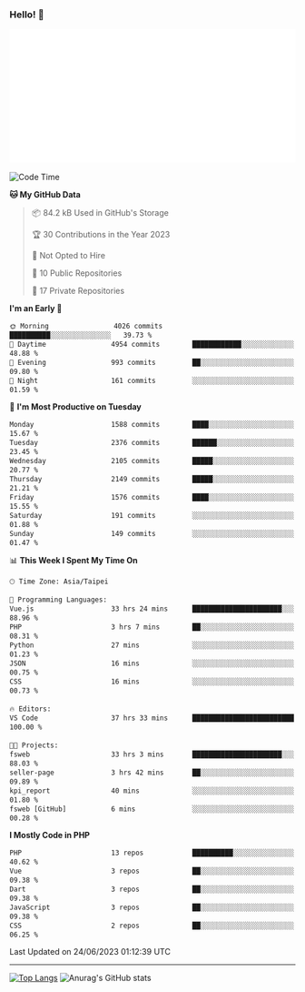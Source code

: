 ### Hello! 👋

![Metrics](/metrics.classic.svg)

<!--START_SECTION:waka-->
![Code Time](http://img.shields.io/badge/Code%20Time-338%20hrs%2050%20mins-blue)

**🐱 My GitHub Data** 

> 📦 84.2 kB Used in GitHub's Storage 
 > 
> 🏆 30 Contributions in the Year 2023
 > 
> 🚫 Not Opted to Hire
 > 
> 📜 10 Public Repositories 
 > 
> 🔑 17 Private Repositories 
 > 
**I'm an Early 🐤** 

```text
🌞 Morning                4026 commits        ██████████░░░░░░░░░░░░░░░   39.73 % 
🌆 Daytime                4954 commits        ████████████░░░░░░░░░░░░░   48.88 % 
🌃 Evening                993 commits         ██░░░░░░░░░░░░░░░░░░░░░░░   09.80 % 
🌙 Night                  161 commits         ░░░░░░░░░░░░░░░░░░░░░░░░░   01.59 % 
```
📅 **I'm Most Productive on Tuesday** 

```text
Monday                   1588 commits        ████░░░░░░░░░░░░░░░░░░░░░   15.67 % 
Tuesday                  2376 commits        ██████░░░░░░░░░░░░░░░░░░░   23.45 % 
Wednesday                2105 commits        █████░░░░░░░░░░░░░░░░░░░░   20.77 % 
Thursday                 2149 commits        █████░░░░░░░░░░░░░░░░░░░░   21.21 % 
Friday                   1576 commits        ████░░░░░░░░░░░░░░░░░░░░░   15.55 % 
Saturday                 191 commits         ░░░░░░░░░░░░░░░░░░░░░░░░░   01.88 % 
Sunday                   149 commits         ░░░░░░░░░░░░░░░░░░░░░░░░░   01.47 % 
```


📊 **This Week I Spent My Time On** 

```text
🕑︎ Time Zone: Asia/Taipei

💬 Programming Languages: 
Vue.js                   33 hrs 24 mins      ██████████████████████░░░   88.96 % 
PHP                      3 hrs 7 mins        ██░░░░░░░░░░░░░░░░░░░░░░░   08.31 % 
Python                   27 mins             ░░░░░░░░░░░░░░░░░░░░░░░░░   01.23 % 
JSON                     16 mins             ░░░░░░░░░░░░░░░░░░░░░░░░░   00.75 % 
CSS                      16 mins             ░░░░░░░░░░░░░░░░░░░░░░░░░   00.73 % 

🔥 Editors: 
VS Code                  37 hrs 33 mins      █████████████████████████   100.00 % 

🐱‍💻 Projects: 
fsweb                    33 hrs 3 mins       ██████████████████████░░░   88.03 % 
seller-page              3 hrs 42 mins       ██░░░░░░░░░░░░░░░░░░░░░░░   09.89 % 
kpi_report               40 mins             ░░░░░░░░░░░░░░░░░░░░░░░░░   01.80 % 
fsweb [GitHub]           6 mins              ░░░░░░░░░░░░░░░░░░░░░░░░░   00.28 % 
```

**I Mostly Code in PHP** 

```text
PHP                      13 repos            ██████████░░░░░░░░░░░░░░░   40.62 % 
Vue                      3 repos             ██░░░░░░░░░░░░░░░░░░░░░░░   09.38 % 
Dart                     3 repos             ██░░░░░░░░░░░░░░░░░░░░░░░   09.38 % 
JavaScript               3 repos             ██░░░░░░░░░░░░░░░░░░░░░░░   09.38 % 
CSS                      2 repos             ██░░░░░░░░░░░░░░░░░░░░░░░   06.25 % 
```




 Last Updated on 24/06/2023 01:12:39 UTC
<!--END_SECTION:waka-->

<hr>

<span style="display:inline-block">[![Top Langs](https://github-readme-stats.vercel.app/api/top-langs/?username=maureendadap&layout=compact&theme=transparent)](https://github.com/anuraghazra/github-readme-stats)</span>
<span style="display:inline-block">![Anurag's GitHub stats](https://github-readme-stats.vercel.app/api?username=maureendadap&show_icons=true&theme=transparent&count_private=true)</span>

<!--
**MaureenDadap/maureendadap** is a ✨ _special_ ✨ repository because its `README.md` (this file) appears on your GitHub profile.

Here are some ideas to get you started:

- 🔭 I’m currently working on ...
- 🌱 I’m currently learning ...
- 👯 I’m looking to collaborate on ...
- 🤔 I’m looking for help with ...
- 💬 Ask me about ...
- 📫 How to reach me: ...
- 😄 Pronouns: ...
- ⚡ Fun fact: ...
-->
